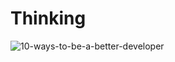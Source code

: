 # Thinking
![10-ways-to-be-a-better-developer](https://user-images.githubusercontent.com/107925483/227914546-e76e89c4-1ca0-441b-81b5-5fc666ee1acb.png)
